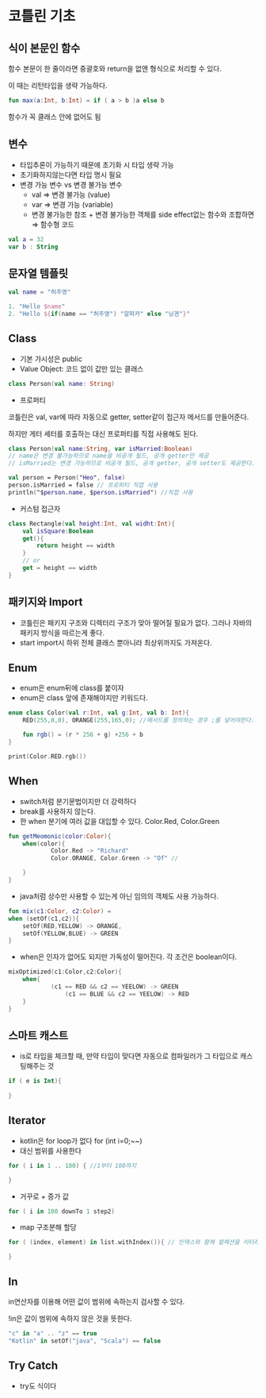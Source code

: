 # 코틀린 기초

## 식이 본문인 함수

함수 본문이 한 줄이라면 중괄호와 return을 없앤 형식으로 처리할 수 있다.

이 때는 리턴타입을 생략 가능하다.

```kotlin
fun max(a:Int, b:Int) = if ( a > b )a else b 

```

함수가 꼭 클래스 안에 없어도 됨

##

## 변수

* 타입추론이 가능하기 때문에 초기화 시 타입 생략 가능
* 초기화하지않는다면 타입 명시 필요
* 변경 가능 변수 vs 변경 불가능 변수
  * val ⇒ 변경 불가능 (value)
  * var ⇒ 변경 가능 (variable)
  * 변경 불가능한 참조 + 변경 불가능한 객체를 side effect없는 함수와 조합하면 ⇒ 함수형 코드

```kotlin
val a = 32
var b : String

```

## 문자열 템플릿

```kotlin
val name = "허주영"

1. "Hello $name"
2. "Hello ${if(name == "허주영") "알파카" else "닝겐"}"

```

## Class

* 기본 가시성은 public
* Value Object: 코드 없이 값만 있는 클래스

```kotlin
class Person(val name: String)
```

* 프로퍼티

코틀린은 val, var에 따라 자동으로 getter, setter같이 접근자 메서드를 만들어준다.

하지만 게터 세터를 호출하는 대신 프로퍼티를 직접 사용해도 된다.

```kotlin
class Person(val name:String, var isMarried:Boolean) 
// name은 변경 불가능하므로 name을 비공개 필드, 공개 getter만 제공
// isMarried는 변경 가능하므로 비공개 필드, 공개 getter, 공개 setter도 제공한다. 

val person = Person("Heo", false)
person.isMarried = false // 프로퍼티 직접 사용 
println("$person.name, $person.isMarried") //직접 사용 

```

* 커스텀 접근자

```kotlin
class Rectangle(val height:Int, val widht:Int){
	val isSquare:Boolean 
	get(){
		return height == width
	}
	// or 
	get = height == width
}
```

## 패키지와 Import

* 코틀린은 패키지 구조와 디렉터리 구조가 맞아 떨어질 필요가 없다. 그러나 자바의 패키지 방식을 따르는게 좋다.
* start import시 하위 전체 클래스 뿐아니라 최상위까지도 가져온다.

## Enum

* enum은 enum뒤에 class를 붙이자
* enum은 class 앞에 존재해야지만 키워드다.

```kotlin
enum class Color(val r:Int, val g:Int, val b: Int){
	RED(255,0,0), ORANGE(255,165,0); //메서드를 정의하는 경우 ;를 넣어야한다.

	fun rgb() = (r * 256 + g) +256 + b
}

print(Color.RED.rgb())

```

## When

* switch처럼 분기문법이지만 더 강력하다
* break를 사용하지 않는다.
* 한 when 분기에 여러 값을 대입할 수 있다. Color.Red, Color.Green

```kotlin
fun getMeomonic(color:Color){
	when(color){
			Color.Red -> "Richard" 
			Color.ORANGE, Color.Green -> "Of" // 

	}
}
```

* java처럼 상수만 사용할 수 있는게 아닌 임의의 객체도 사용 가능하다.

```kotlin
fun mix(c1:Color, c2:Color) = 
when (setOf(c1,c2)){
	setOf(RED,YELLOW) -> ORANGE,
	setOf(YELLOW,BLUE) -> GREEN
}
```

* when은 인자가 없어도 되지만 가독성이 떨어진다. 각 조건은 boolean이다.

```kotlin
mixOptimized(c1:Color,c2:Color){
	when{
			(c1 == RED && c2 == YEELOW) -> GREEN
				(c1 == BLUE && c2 == YEELOW) -> RED		
	}
}

```

## 스마트 캐스트

* is로 타입을 체크할 때, 만약 타입이 맞다면 자동으로 컴파일러가 그 타입으로 캐스팅해주는 것

```kotlin
if ( e is Int){
	
}
```

## Iterator

* kotlin은 for loop가 없다 for (int i=0;\~\~)
* 대신 범위를 사용한다

```kotlin
for ( i in 1 .. 100) { //1부터 100까지 

}
```

* 거꾸로 + 증가 값

```kotlin
for ( i in 100 downTo 1 step2)
```

* map 구조분해 할당

```kotlin
for ( (index, element) in list.withIndex()){ // 인덱스와 함께 컬렉션을 이터레이션한다.

}
```

## In

in연산자를 이용해 어떤 값이 범위에 속하는지 검사할 수 있다.

!in은 값이 범위에 속하지 않은 것을 뜻한다.

```kotlin
"c" in "a" .. "z" == true
"Kotlin" in setOf("java", "Scala") == false
```

## Try Catch

* try도 식이다
